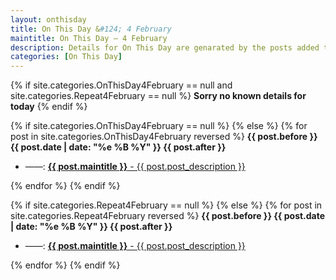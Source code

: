 ```yaml
---
layout: onthisday
title: On This Day &#124; 4 February
maintitle: On This Day — 4 February
description: Details for On This Day are genarated by the posts added to the website so the content is subject to changes/updates over time.
categories: [On This Day]
---
```


{% if site.categories.OnThisDay4February == null and site.categories.Repeat4February == null %}
<strong>Sorry no known details for today</strong>
{% endif %}

{% if site.categories.OnThisDay4February == null %}
{% else %}
{% for post in site.categories.OnThisDay4February reversed %}
<strong>{{ post.before }} {{ post.date | date: "%e %B %Y" }} {{ post.after }}</strong>
<ul>
<li> ——: <a href="{{ post.url }}"><strong>{{ post.maintitle }}</strong> - {{ post.post_description }}</a></li>
</ul>
{% endfor %}
{% endif %}

{% if site.categories.Repeat4February == null %}
{% else %}
{% for post in site.categories.Repeat4February reversed %}
<strong>{{ post.before }} {{ post.date | date: "%e %B %Y" }} {{ post.after }}</strong>
<ul>
<li> ——: <a href="{{ post.url }}"><strong>{{ post.maintitle }}</strong> - {{ post.post_description }}</a></li>
</ul>
{% endfor %}
{% endif %}
